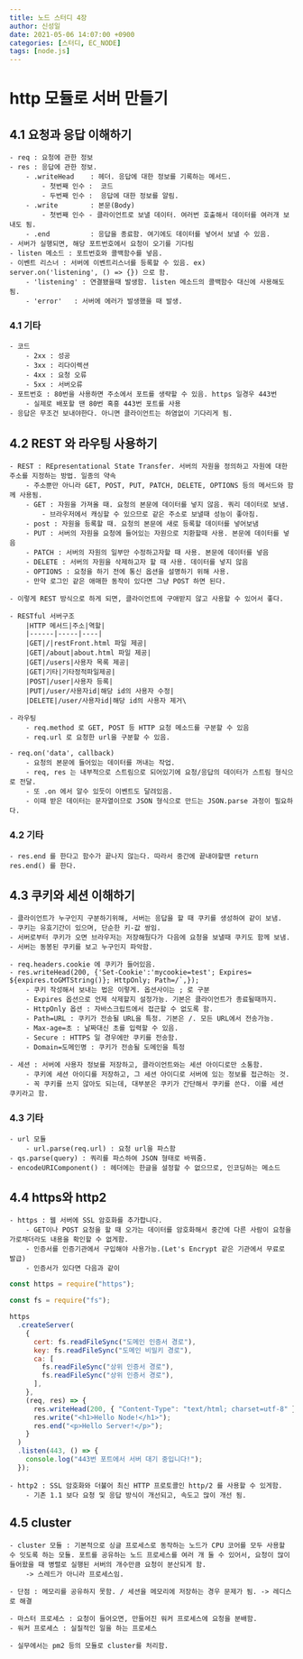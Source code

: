 ```yaml
---
title: 노드 스터디 4장
author: 신성일
date: 2021-05-06 14:07:00 +0900
categories: [스터디, EC_NODE]
tags: [node.js]
---
```


# http 모듈로 서버 만들기

## 4.1 요청과 응답 이해하기

    - req : 요청에 관한 정보
    - res : 응답에 관한 정보.
        - .writeHead    : 헤더. 응답에 대한 정보를 기록하는 메서드.
            - 첫번째 인수 :  코드
            - 두번째 인수 :  응답에 대한 정보를 알림.
        - .write        : 본문(Body)
            - 첫번째 인수 - 클라이언트로 보낼 데이터. 여러번 호출해서 데이터를 여러개 보내도 됨.
        - .end          : 응답을 종료함. 여기에도 데이터를 넣어서 보낼 수 있음.
    - 서버가 실행되면, 해당 포트번호에서 요청이 오기를 기다림
    - listen 메소드 : 포트번호와 콜백함수를 넣음.
    - 이벤트 리스너 : 서버에 이벤트리스너를 등록할 수 있음. ex) server.on('listening', () => {}) 으로 함.
        - 'listening' : 연결됐을때 발생함. listen 메소드의 콜백함수 대신에 사용해도 됨.
        - 'error'   : 서버에 에러가 발생했을 때 발생.

### 4.1 기타

    - 코드
        - 2xx : 성공
        - 3xx : 리다이렉션
        - 4xx : 요청 오류
        - 5xx : 서버오류
    - 포트번호 : 80번을 사용하면 주소에서 포트를 생략할 수 있음. https 일경우 443번
        - 실제로 배포할 땐 80번 혹흥 443번 포트를 사용
    - 응답은 무조건 보내야한다. 아니면 클라이언트는 하염없이 기다리게 됨.

## 4.2 REST 와 라우팅 사용하기

    - REST : REpresentational State Transfer. 서버의 자원을 정의하고 자원에 대한 주소를 지정하는 방법. 일종의 약속
        - 주소뿐만 아니라 GET, POST, PUT, PATCH, DELETE, OPTIONS 등의 메서드와 함께 사용됨.
        - GET : 자원을 가져올 때. 요청의 본문에 데이터를 넣지 않음. 쿼리 데이터로 보냄.
            - 브라우저에서 캐싱할 수 있으므로 같은 주소로 보낼때 성능이 좋아짐.
        - post : 자원을 등록할 때. 요청의 본문에 새로 등록할 데이터를 넣어보냄
        - PUT : 서버의 자원을 요청에 들어있는 자원으로 치환할때 사용. 본문에 데이터를 넣음
        - PATCH : 서버의 자원의 일부만 수정하고자할 때 사용. 본문에 데이터를 넣음
        - DELETE : 서버의 자원을 삭제하고자 할 때 사용. 데이터를 넣지 않음
        - OPTIONS : 요청을 하기 전에 통신 옵션을 설명하기 위해 사용.
        - 만약 로그인 같은 애매한 동작이 있다면 그냥 POST 하면 된다.

    - 이렇게 REST 방식으로 하게 되면, 클라이언트에 구애받지 않고 사용할 수 있어서 좋다.

    - RESTful 서버구조
        |HTTP 메서드|주소|역할|
        |------|-----|----|
        |GET|/|restFront.html 파일 제공|
        |GET|/about|about.html 파일 제공|
        |GET|/users|사용자 목록 제공|
        |GET|기타|기타정적파일제공|
        |POST|/user|사용자 등록|
        |PUT|/user/사용자id|해당 id의 사용자 수정|
        |DELETE|/user/사용자id|해당 id의 사용자 제거\

    - 라우팅
        - req.method 로 GET, POST 등 HTTP 요청 메소드를 구분할 수 있음
        - req.url 로 요청한 url을 구분할 수 있음.

    - req.on('data', callback)
        - 요청의 본문에 들어있는 데이터를 꺼내는 작업.
        - req, res 는 내부적으로 스트림으로 되어있기에 요청/응답의 데이터가 스트림 형식으로 전달.
        - 또 .on 에서 알수 있듯이 이벤트도 달려있음.
        - 이때 받은 데이터는 문자열이므로 JSON 형식으로 만드는 JSON.parse 과정이 필요하다.

### 4.2 기타

    - res.end 를 한다고 함수가 끝나지 않는다. 따라서 중간에 끝내야할땐 return res.end() 를 한다.

## 4.3 쿠키와 세션 이해하기

    - 클라이언트가 누구인지 구분하기위해, 서버는 응답을 할 때 쿠키를 생성하여 같이 보냄.
    - 쿠키는 유효기간이 있으며, 단순한 키-값 쌍임.
    - 서버로부터 쿠키가 오면 브라우저는 저장해뒀다가 다음에 요청을 보낼때 쿠키도 함께 보냄.
    - 서버는 동봉된 쿠키를 보고 누구인지 파악함.

    - req.headers.cookie 에 쿠키가 들어있음.
    - res.writeHead(200, {'Set-Cookie':'mycookie=test'; Expires= ${expires.toGMTString()}; HttpOnly; Path=/`,});
        - 쿠키 작성해서 보내는 법은 이렇게. 옵션사이는 ; 로 구분
        - Expires 옵션으로 언제 삭제할지 설정가능. 기본은 클라이언트가 종료될때까지.
        - HttpOnly 옵션 : 자바스크립트에서 접근할 수 없도록 함.
        - Path=URL : 쿠키가 전송될 URL을 특정. 기본은 /. 모든 URL에서 전송가능.
        - Max-age=초 : 날짜대신 초를 입력할 수 있음.
        - Secure : HTTPS 일 경우에만 쿠키를 전송함.
        - Domain=도메인명 : 쿠키가 전송될 도메인을 특정

    - 세션 : 서버에 사용자 정보를 저장하고, 클라이언트와는 세션 아이디로만 소통함.
        - 쿠키에 세션 아이디를 저장하고, 그 세션 아이디로 서버에 있는 정보를 접근하는 것.
        - 꼭 쿠키를 쓰지 않아도 되는데, 대부분은 쿠키가 간단해서 쿠키를 쓴다. 이를 세션 쿠키라고 함.

### 4.3 기타

    - url 모듈
        - url.parse(req.url) : 요청 url을 파스함
    - qs.parse(query) : 쿼리를 파스하여 JSON 형태로 바꿔줌.
    - encodeURIComponent() : 헤더에는 한글을 설정할 수 없으므로, 인코딩하는 메소드

## 4.4 https와 http2

    - https : 웹 서버에 SSL 암호화를 추가합니다.
        - GET이나 POST 요청을 할 때 오가는 데이터를 암호화해서 중간에 다른 사람이 요청을 가로채더라도 내용을 확인할 수 없게함.
        - 인증서를 인증기관에서 구입해야 사용가능.(Let's Encrypt 같은 기관에서 무료로 발급)
        - 인증서가 있다면 다음과 같이

```js
const https = require("https");

const fs = require("fs");

https
  .createServer(
    {
      cert: fs.readFileSync("도메인 인증서 경로"),
      key: fs.readFileSync("도메인 비밀키 경로"),
      ca: [
        fs.readFileSync("상위 인증서 경로"),
        fs.readFileSync("상위 인증서 경로"),
      ],
    },
    (req, res) => {
      res.writeHead(200, { "Content-Type": "text/html; charset=utf-8" });
      res.write("<h1>Hello Node!</h1>");
      res.end("<p>Hello Server!</p>");
    }
  )
  .listen(443, () => {
    console.log("443번 포트에서 서버 대기 중입니다!");
  });
```

    - http2 : SSL 암호화와 더불어 최신 HTTP 프로토콜인 http/2 를 사용할 수 있게함.
        - 기존 1.1 보다 요청 및 응답 방식이 개선되고, 속도고 많이 개선 됨.

## 4.5 cluster

    - cluster 모듈 : 기본적으로 싱글 프로세스로 동작하는 노드가 CPU 코어를 모두 사용할 수 잇도록 하는 모듈. 포트를 공유하는 노드 프로세스를 여러 개 둘 수 있어서, 요청이 많이 들어왔을 때 병렬로 실행된 서버의 개수만큼 요청이 분산되게 함.
        -> 스레드가 아니라 프로세스임.

    - 단점 : 메모리를 공유하지 못함. / 세션을 메모리에 저장하는 경우 문제가 됨. -> 레디스로 해결

    - 마스터 프로세스 : 요청이 들어오면, 만들어진 워커 프로세스에 요청을 분배함.
    - 워커 프로세스 : 실질적인 일을 하는 프로세스

    - 실무에서는 pm2 등의 모듈로 cluster를 처리함.
